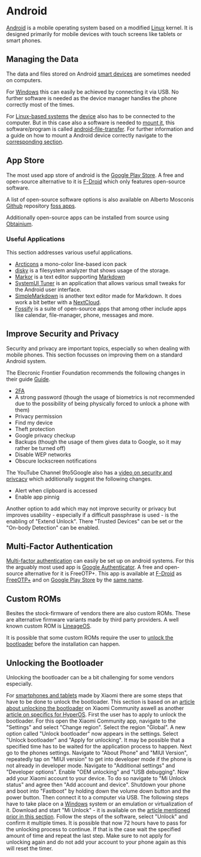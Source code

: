 # Android

[Android](https://www.android.com/) is a mobile operating system based on a modified
[Linux](/wiki/linux.md) kernel.
It is designed primarily for mobile devices with touch screens like tablets or smart phones.

## Managing the Data

The data and files stored on Android
[smart devices](/wiki/smart_device.md#smartphones-and-tablet-computers) are sometimes needed on
computers.

For [Windows](/wiki/windows.md) this can easily be achieved by connecting it via USB.
No further software is needed as the device manager handles the phone correctly most of the times.

For [Linux-based systems](/wiki/linux.md) the
[device](/wiki/smart_device.md#smartphones-and-tablet-computers) also has to be connected to the
computer.
But in this case also a software is needed to [mount it](/wiki/linux/disk-management.md#mounting),
this software/program is called [android-file-transfer](/wiki/linux/android-file-transfer.md).
For further information and a guide on how to mount a Android device correctly navigate to the
[corresponding section](/wiki/linux/android-file-transfer.md#mounting-and-unmounting-android-device).

## App Store

The most used app store of android is the [Google Play Store](https://play.google.com/).
A free and open-source alternative to it is [F-Droid](/wiki/android/f-droid.md) which only features
open-source software.

A list of open-source software options is also available on Alberto Mosconis
[Github](/wiki/git_%28general%29.md#server-with-web-interface) repository
[foss apps](https://github.com/albertomosconi/foss-apps/tree/main).

Additionally open-source apps can be installed from source using
[Obtainium](https://github.com/ImranR98/Obtainium).

### Useful Applications

This section addresses various useful applications.

- [Arcticons](https://github.com/Donnnno/Arcticons) a mono-color line-based icon pack
- [disky](https://github.com/newhinton/disky) is a filesystem analyzer that shows usage of the
  storage.
- [Markor](https://github.com/gsantner/markor) is a text editor supporting
  [Markdown](/wiki/markup_language.md)
- [SystemUI Tuner](https://play.google.com/store/apps/details?id=com.zacharee1.systemuituner) is an
  application that allows various small tweaks for the Android user interface.
- [SimpleMarkdown](https://f-droid.org/packages/com.wbrawner.simplemarkdown.free/) is another text
  editor made for Markdown. It does work a bit better with a [NextCloud](/wiki/nextcloud.md).
- [Fossify](https://github.com/FossifyOrg) is a suite of open-source apps that among other include
  apps like calendar, file-manager, phone, messages and more.

## Improve Security and Privacy

Security and privacy are important topics, especially so when dealing with mobile phones.
This section focusses on improving them on a standard Android system.

The Elecronic Frontier Foundation recommends the following changes in their guide 
[Guide](https://ssd.eff.org/module/how-to-get-to-know-android-privacy-and-security-settings).

- [2FA](#multi-factor-authentication)
- A strong password (though the usage of biometrics is not recommended due to the possibility of
  being physically forced to unlock a phone with them)
- Privacy permission
- Find my device
- Theft protection
- Google privacy checkup
- Backups (though the usage of them gives data to Google, so it may rather be turned off)
- Disable WEP networks
- Obscure lockscreen notifications

The YouTube Channel 9to5Google also has a 
[video on security and privcacy](https://www.youtube.com/watch?v=eswIeNxSIqo) which additionally
suggest the following changes.

- Alert when clipboard is accessed
- Enable app pinnig

Another option to add which may not improve security or privacy but improves usability - especially
if a difficult passphrase is used - is the enabling of "Extend Unlock".
There "Trusted Devices" can be set or the "On-body Detection" can be enabled.

## Multi-Factor Authentication

[Multi-factor authentication](/wiki/multi-factor_authentication.md) can easily be set up on android
systems.
For this the arguably most used app is
[Google Authenticator](https://play.google.com/store/apps/details?id=com.google.android.apps.authenticator2&hl=de&gl=US).
A free and open-source alternative for it is FreeOTP+.
This app is available at [F-Droid](/wiki/android/f-droid.md) as
[FreeOTP+](https://f-droid.org/de/packages/org.liberty.android.freeotpplus/) and on
[Google Play Store](#app-store) by the
[same name](https://f-droid.org/de/packages/org.liberty.android.freeotpplus/).

## Custom ROMs

Besites the stock-firmware of vendors there are also custom ROMs.
These are alternative firmware variants made by third party providers.
A well known custom ROM is [LineageOS](/wiki/android/lineageos.md).

It is possible that some custom ROMs require the user to
[unlock the bootloader](#unlocking-the-bootloader) before the installation can happen.

## Unlocking the Bootloader

Unlocking the bootloader can be a bit challenging for some vendors especially.

For [smartphones and tablets](/wiki/smart_device.md#smartphones-and-tablet-computers) made by
Xiaomi there are some steps that have to be done to unlock the bootloader.
This section is based on an
[article about unlocking the bootloader](https://new.c.mi.com/global/post/101245) on Xiaomi
Community aswell as another
[article on specifics for HyperOS](https://xiaomiui.net/how-unlock-bootloader-xiaomi-hyperos-53493/).
First the user has to apply to unlock the bootloader.
For this open the Xiaomi Community app, navigate to the "Settings" and select "Change region".
Select the region "Global".
A new option called "Unlock bootloader" now appears in the settings.
Select "Unlock bootloader" and "Apply for unlocking".
It may be possible that a specified time has to be waited for the application process to happen.
Next go to the phones settings.
Navigate to "About Phone" and "MIUI Version", repeatedly tap on "MIUI version" to get into
developer mode if the phone is not already in developer mode.
Navigate to "Additional settings" and "Developer options".
Enable "OEM unlocking" and "USB debugging".
Now add your Xiaomi account to your device.
To do so navigate to "Mi Unlock status" and agree then "Add account and device".
Shutdown your phone and boot into "Fastboot" by holding down the volume down button and the power
button.
Then connect it to a computer via USB.
The following steps have to take place on a [Windows](/wiki/windows.md) system or an emulation or
virtualization of it.
Download and start "Mi Unlock" - it is available on the
[article mentioned prior in this section](https://new.c.mi.com/global/post/101245).
Follow the steps of the software, select "Unlock" and confirm it multiple times.
It is possible that now 72 hours have to pass for the unlocking process to continue.
If that is the case wait the specified amount of time and repeat the last step.
Make sure to not apply for unlocking again and do not add your account to your phone again as this
will reset the timer.

